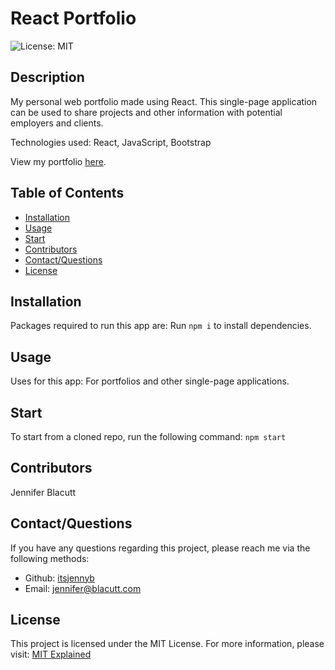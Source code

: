 # React Portfolio

  ![License: MIT](https://img.shields.io/badge/License-MIT-success.svg)

  ## Description
  My personal web portfolio made using React. This single-page application can be used to share projects and other information with potential employers and clients.
  
  Technologies used: React, JavaScript, Bootstrap

  View my portfolio [here](https://itsjennyb.github.io/JB-Portfolio).

  ## Table of Contents
  - [Installation](#installation)
  - [Usage](#usage)
  - [Start](#start)
  - [Contributors](#contributors)
  - [Contact/Questions](#contact/questions)
  - [License](#license)

  ## Installation
  Packages required to run this app are: Run `npm i` to install dependencies.
  
  ## Usage
  Uses for this app: For portfolios and other single-page applications.

  ## Start
  To start from a cloned repo, run the following command: `npm start`

  ## Contributors
  Jennifer Blacutt

  ## Contact/Questions
  If you have any questions regarding this project, please reach me via the following methods:
 - Github: [itsjennyb](https://github.com/itsjennyb)
 - Email: [jennifer@blacutt.com](mailto:jennifer@blacutt.com)

  ## License
  This project is licensed under the MIT License.
  For more information, please visit: [MIT Explained](https://choosealicense.com/licenses/mit/)
